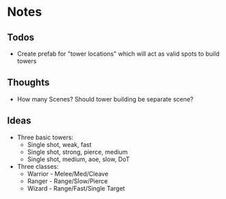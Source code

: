 # Notes

## Todos
- Create prefab for "tower locations" which will act as valid spots to build towers

## Thoughts
- How many Scenes? Should tower building be separate scene?

## Ideas
- Three basic towers:
    - Single shot, weak, fast
    - Single shot, strong, pierce, medium
    - Single shot, medium, aoe, slow, DoT
- Three classes:
    - Warrior - Melee/Med/Cleave
    - Ranger - Range/Slow/Pierce
    - Wizard - Range/Fast/Single Target